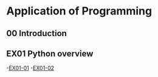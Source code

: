 # Application of Programming
## 00 Introduction
## EX01 Python overview
-[EX01-01](EX01_01.ipynb)
-[EX01-02](EX01_02_BMI_計算.ipynb)
